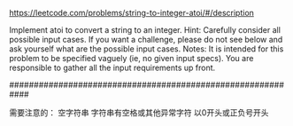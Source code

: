 https://leetcode.com/problems/string-to-integer-atoi/#/description

Implement atoi to convert a string to an integer.
Hint: Carefully consider all possible input cases. If you want a challenge, please do not see below and ask yourself what are the possible input cases.
Notes: It is intended for this problem to be specified vaguely (ie, no given input specs). You are responsible to gather all the input requirements up front. 

############################################################

需要注意的：
空字符串
字符串有空格或其他异常字符
以0开头或正负号开头
